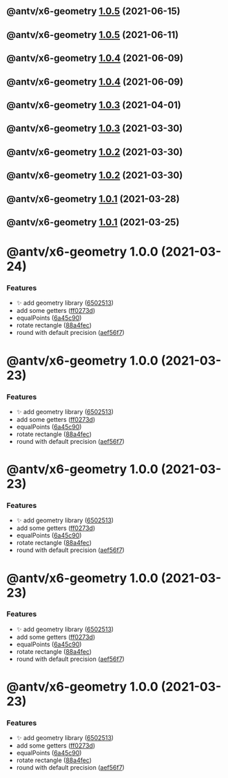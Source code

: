 ## @antv/x6-geometry [1.0.5](https://github.com/antvis/x6/compare/@antv/x6-geometry@1.0.4...@antv/x6-geometry@1.0.5) (2021-06-15)

## @antv/x6-geometry [1.0.5](https://github.com/antvis/x6/compare/@antv/x6-geometry@1.0.4...@antv/x6-geometry@1.0.5) (2021-06-11)

## @antv/x6-geometry [1.0.4](https://github.com/antvis/x6/compare/@antv/x6-geometry@1.0.3...@antv/x6-geometry@1.0.4) (2021-06-09)

## @antv/x6-geometry [1.0.4](https://github.com/antvis/x6/compare/@antv/x6-geometry@1.0.3...@antv/x6-geometry@1.0.4) (2021-06-09)

## @antv/x6-geometry [1.0.3](https://github.com/antvis/x6/compare/@antv/x6-geometry@1.0.2...@antv/x6-geometry@1.0.3) (2021-04-01)

## @antv/x6-geometry [1.0.3](https://github.com/antvis/x6/compare/@antv/x6-geometry@1.0.2...@antv/x6-geometry@1.0.3) (2021-03-30)

## @antv/x6-geometry [1.0.2](https://github.com/antvis/x6/compare/@antv/x6-geometry@1.0.1...@antv/x6-geometry@1.0.2) (2021-03-30)

## @antv/x6-geometry [1.0.2](https://github.com/antvis/x6/compare/@antv/x6-geometry@1.0.1...@antv/x6-geometry@1.0.2) (2021-03-30)

## @antv/x6-geometry [1.0.1](https://github.com/antvis/x6/compare/@antv/x6-geometry@1.0.0...@antv/x6-geometry@1.0.1) (2021-03-28)

## @antv/x6-geometry [1.0.1](https://github.com/antvis/x6/compare/@antv/x6-geometry@1.0.0...@antv/x6-geometry@1.0.1) (2021-03-25)

# @antv/x6-geometry 1.0.0 (2021-03-24)


### Features

* ✨ add geometry library ([6502513](https://github.com/antvis/x6/commit/650251331c07de39da94b1058239d044f02c8aba))
* add some getters ([ff0273d](https://github.com/antvis/x6/commit/ff0273d119afd74b7233649308ba0035c737ca1a))
* equalPoints ([6a45c90](https://github.com/antvis/x6/commit/6a45c9027ab869a05c2f561cb7503078b0117264))
* rotate rectangle ([88a4fec](https://github.com/antvis/x6/commit/88a4fec7d1d3a49b6c1373f0641c8949474d7d83))
* round with default precision ([aef56f7](https://github.com/antvis/x6/commit/aef56f73f0627d620d36d116b74c828fa76c13f2))

# @antv/x6-geometry 1.0.0 (2021-03-23)


### Features

* ✨ add geometry library ([6502513](https://github.com/antvis/x6/commit/650251331c07de39da94b1058239d044f02c8aba))
* add some getters ([ff0273d](https://github.com/antvis/x6/commit/ff0273d119afd74b7233649308ba0035c737ca1a))
* equalPoints ([6a45c90](https://github.com/antvis/x6/commit/6a45c9027ab869a05c2f561cb7503078b0117264))
* rotate rectangle ([88a4fec](https://github.com/antvis/x6/commit/88a4fec7d1d3a49b6c1373f0641c8949474d7d83))
* round with default precision ([aef56f7](https://github.com/antvis/x6/commit/aef56f73f0627d620d36d116b74c828fa76c13f2))

# @antv/x6-geometry 1.0.0 (2021-03-23)


### Features

* ✨ add geometry library ([6502513](https://github.com/antvis/x6/commit/650251331c07de39da94b1058239d044f02c8aba))
* add some getters ([ff0273d](https://github.com/antvis/x6/commit/ff0273d119afd74b7233649308ba0035c737ca1a))
* equalPoints ([6a45c90](https://github.com/antvis/x6/commit/6a45c9027ab869a05c2f561cb7503078b0117264))
* rotate rectangle ([88a4fec](https://github.com/antvis/x6/commit/88a4fec7d1d3a49b6c1373f0641c8949474d7d83))
* round with default precision ([aef56f7](https://github.com/antvis/x6/commit/aef56f73f0627d620d36d116b74c828fa76c13f2))

# @antv/x6-geometry 1.0.0 (2021-03-23)


### Features

* ✨ add geometry library ([6502513](https://github.com/antvis/x6/commit/650251331c07de39da94b1058239d044f02c8aba))
* add some getters ([ff0273d](https://github.com/antvis/x6/commit/ff0273d119afd74b7233649308ba0035c737ca1a))
* equalPoints ([6a45c90](https://github.com/antvis/x6/commit/6a45c9027ab869a05c2f561cb7503078b0117264))
* rotate rectangle ([88a4fec](https://github.com/antvis/x6/commit/88a4fec7d1d3a49b6c1373f0641c8949474d7d83))
* round with default precision ([aef56f7](https://github.com/antvis/x6/commit/aef56f73f0627d620d36d116b74c828fa76c13f2))

# @antv/x6-geometry 1.0.0 (2021-03-23)


### Features

* ✨ add geometry library ([6502513](https://github.com/antvis/x6/commit/650251331c07de39da94b1058239d044f02c8aba))
* add some getters ([ff0273d](https://github.com/antvis/x6/commit/ff0273d119afd74b7233649308ba0035c737ca1a))
* equalPoints ([6a45c90](https://github.com/antvis/x6/commit/6a45c9027ab869a05c2f561cb7503078b0117264))
* rotate rectangle ([88a4fec](https://github.com/antvis/x6/commit/88a4fec7d1d3a49b6c1373f0641c8949474d7d83))
* round with default precision ([aef56f7](https://github.com/antvis/x6/commit/aef56f73f0627d620d36d116b74c828fa76c13f2))
